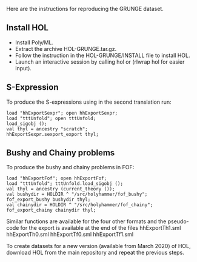 
Here are the instructions for reproducing the GRUNGE dataset.

## Install HOL

- Install Poly/ML.
- Extract the archive HOL-GRUNGE.tar.gz.
- Follow the instruction in the HOL-GRUNGE/INSTALL file to install HOL.
- Launch an interactive session by calling hol or (rlwrap hol for easier input).

## S-Expression 
To produce the S-expressions using in the second translation run:

    load "hhExportSexpr"; open hhExportSexpr;
    load "tttUnfold"; open tttUnfold; 
    load_sigobj ();
    val thyl = ancestry "scratch";
    hhExportSexpr.sexport_export thyl;

## Bushy and Chainy problems

To produce the bushy and chainy problems in FOF:

    load "hhExportFof"; open hhExportFof;
    load "tttUnfold"; tttUnfold.load_sigobj ();
    val thyl = ancestry (current_theory ());
    val bushydir = HOLDIR ^ "/src/holyhammer/fof_bushy";
    fof_export_bushy bushydir thyl;
    val chainydir = HOLDIR ^ "/src/holyhammer/fof_chainy";
    fof_export_chainy chainydir thyl;

Similar functions are available for the four other formats and the pseudo-code
for the export is available at the end of the files 
hhExportTh1.sml hhExportTh0.sml hhExportTf0.sml hhExportTf1.sml

To create datasets for a new version (available from March 2020) of HOL,
download HOL from the main repository and repeat the previous steps.
